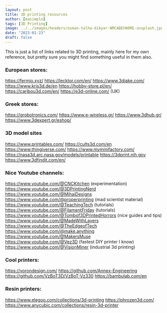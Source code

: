 ```yaml
---
layout: post
title: 3D printing resources
author: [masimplo]
tags: [3D Printing]
image: ../../images/headers/osman-talha-dikyar-NMCABEhN0RE-unsplash.jpg
date: "2023-01-23"
draft: false
---
```


This is just a list of links related to 3D printing, mainly here for my own reference, but pretty sure you might find something useful in them also.

### European stores:
https://fermio.xyz/
https://lecktor.com/en/
https://www.3djake.com/
https://www.kris3d.de/en
https://hobby-store.pl/en/
https://caribou3d.com/en/
https://e3d-online.com/ (UK)

### Greek stores:
https://grobotronics.com/
https://www.e-wireless.gr/
https://www.3dhub.gr/
https://www.3dexpert.gr/eshop/

### 3D model sites
https://www.printables.com/
https://cults3d.com/en
https://www.thingiverse.com/
https://www.myminifactory.com/
https://nasa3d.arc.nasa.gov/models/printable
https://3dprint.nih.gov
https://www.3dfindit.com/en/

### Nice Youtube channels:
https://www.youtube.com/@CNCKitchen (experimentation)
https://www.youtube.com/@3DPrintingNerd
https://www.youtube.com/@MihaiDesigns
https://www.youtube.com/@properprinting (mad scientist material)
https://www.youtube.com/@TeachingTech (tutorials)
https://www.youtube.com/@FilamentFriday (tutorials)
https://www.youtube.com/@Tombof3DPrintedHorrors (nice guides and tips)
https://www.youtube.com/@MadeWithLayers
https://www.youtube.com/@TheEdgeofTech
https://www.youtube.com/@make.anything
https://www.youtube.com/@MakersMuse
https://www.youtube.com/@Vez3D (fastest DIY printer I know)
https://www.youtube.com/@VisionMiner (industrial 3d printing)

### Cool printers:
https://vorondesign.com/
https://github.com/Annex-Engineering
https://github.com/VzBoT3D/VzBoT-Vz330
https://bambulab.com/en

### Resin printers:
https://www.elegoo.com/collections/3d-printing
https://phrozen3d.com/
https://www.anycubic.com/collections/resin-3d-printer
